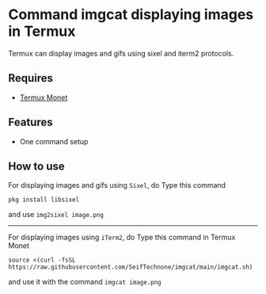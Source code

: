 # Command imgcat displaying images in Termux
Termux can display images and gifs using sixel and iterm2 protocols.

## Requires
+ [Termux Monet](https://github.com/KitsunedFox/termux-monet/releases)

## Features
+ One command setup

## How to use
For displaying images and gifs using `Sixel`, do Type this command
```shell
pkg install libsixel
```
and use `img2sixel image.png`

***

For displaying images using `iTerm2`, do Type this command in Termux Monet
```shell
source <(curl -fsSL https://raw.githubusercontent.com/SeifTechnone/imgcat/main/imgcat.sh)
```
and use it with the command `imgcat image.png`